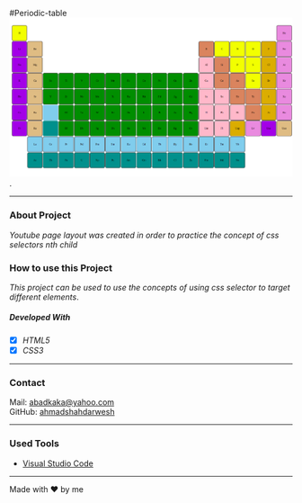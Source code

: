 #Periodic-table
![Periodic Table](./img/periodictable.png).

---

### About Project

_Youtube page layout was created in order to practice the concept of css selectors nth child_

### How to use this Project

_This project can be used to use the concepts of using css selector to target different elements_.

##### Developed With

- [x] _HTML5_
- [x] _CSS3_

---

### Contact

Mail: <abadkaka@yahoo.com><br>
GitHub: [ahmadshahdarwesh](https://github.com/)<br>

---

### Used Tools

- [Visual Studio Code](https://code.visualstudio.com/)

---

Made with ❤️ by me
